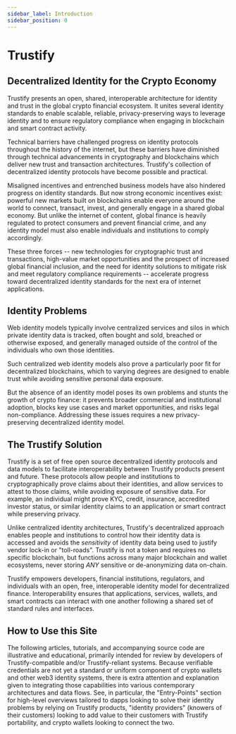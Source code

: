 ```yaml
---
sidebar_label: Introduction
sidebar_position: 0
---
```


# Trustify

## Decentralized Identity for the Crypto Economy

Trustify presents an open, shared, interoperable architecture for identity and trust in the global crypto financial ecosystem. It unites several identity standards to enable scalable, reliable, privacy-preserving ways to leverage identity and to ensure regulatory compliance when engaging in blockchain and smart contract activity.

Technical barriers have challenged progress on identity protocols throughout the history of the internet, but these barriers have diminished through technical advancements in cryptography and blockchains which deliver new trust and transaction architectures. Trustify's collection of decentralized identity protocols have become possible and practical.

Misaligned incentives and entrenched business models have also hindered progress on identity standards. But now strong economic incentives exist: powerful new markets built on blockchains enable everyone around the world to connect, transact, invest, and generally engage in a shared global economy. But unlike the internet of content, global finance is heavily regulated to protect consumers and prevent financial crime, and any identity model must also enable individuals and institutions to comply accordingly.

These three forces -- new technologies for cryptographic trust and transactions, high-value market opportunities and the prospect of increased global financial inclusion, and the need for identity solutions to mitigate risk and meet regulatory compliance requirements -- accelerate progress toward decentralized identity standards for the next era of internet applications.

## Identity Problems

Web identity models typically involve centralized services and silos in which private identity data is tracked, often bought and sold, breached or otherwise exposed, and generally managed outside of the control of the individuals who own those identities.

Such centralized web identity models also prove a particularly poor fit for decentralized blockchains, which to varying degrees are designed to enable trust while avoiding sensitive personal data exposure.

But the absence of an identity model poses its own problems and stunts the growth of crypto finance: it prevents broader commercial and institutional adoption, blocks key use cases and market opportunities, and risks legal non-compliance. Addressing these issues requires a new privacy-preserving decentralized identity model.

## The Trustify Solution

Trustify is a set of free open source decentralized identity protocols and data models to facilitate interoperability between Trustify products present and future. These protocols allow people and institutions to cryptographically prove claims about their identities, and allow services to attest to those claims, while avoiding exposure of sensitive data. For example, an individual might prove KYC, credit, insurance, accredited investor status, or similar identity claims to an application or smart contract while preserving privacy.

Unlike centralized identity architectures, Trustify's decentralized approach enables people and institutions to control how their identity data is accessed and avoids the *sensitivity* of identity data being used to justify vendor lock-in or "toll-roads". Trustify is not a token and requires no specific blockchain, but functions across many major blockchain and wallet ecosystems, never storing *ANY* sensitive or de-anonymizing data on-chain.

Trustify empowers developers, financial institutions, regulators, and individuals with an open, free, interoperable identity model for decentralized finance. Interoperability ensures that applications, services, wallets, and smart contracts can interact with one another following a shared set of standard rules and interfaces.

## How to Use this Site

The following articles, tutorials, and accompanying source code are illustrative and educational, primarily intended for review by developers of Trustify-compatible and/or Trustify-reliant systems.  Because verifiable credentials are not yet a standard or uniform component of crypto wallets and other web3 identity systems, there is extra attention and explanation given to integrating those capabilities into various contemporary architectures and data flows.  See, in particular, the "Entry-Points" section for high-level overviews tailored to dapps looking to solve their identity problems by relying on Trustify products, "identity providers" (knowers of their customers) looking to add value to their customers with Trustify portability, and crypto wallets looking to connect the two.